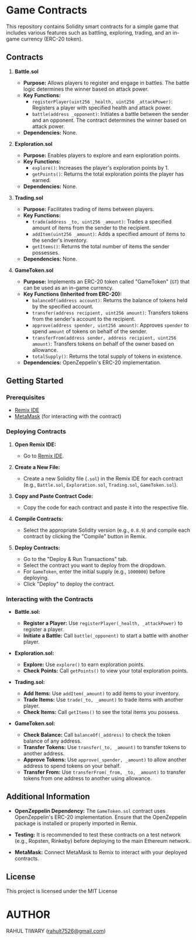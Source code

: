 # Game Contracts

This repository contains Solidity smart contracts for a simple game that includes various features such as battling, exploring, trading, and an in-game currency (ERC-20 token).

## Contracts

1. **Battle.sol**
   - **Purpose:** Allows players to register and engage in battles. The battle logic determines the winner based on attack power.
   - **Key Functions:**
     - `registerPlayer(uint256 _health, uint256 _attackPower)`: Registers a player with specified health and attack power.
     - `battle(address _opponent)`: Initiates a battle between the sender and an opponent. The contract determines the winner based on attack power.
   - **Dependencies:** None.

2. **Exploration.sol**
   - **Purpose:** Enables players to explore and earn exploration points.
   - **Key Functions:**
     - `explore()`: Increases the player's exploration points by 1.
     - `getPoints()`: Returns the total exploration points the player has earned.
   - **Dependencies:** None.

3. **Trading.sol**
   - **Purpose:** Facilitates trading of items between players.
   - **Key Functions:**
     - `trade(address _to, uint256 _amount)`: Trades a specified amount of items from the sender to the recipient.
     - `addItem(uint256 _amount)`: Adds a specified amount of items to the sender's inventory.
     - `getItems()`: Returns the total number of items the sender possesses.
   - **Dependencies:** None.

4. **GameToken.sol**
   - **Purpose:** Implements an ERC-20 token called "GameToken" (`GT`) that can be used as an in-game currency.
   - **Key Functions (Inherited from ERC-20):**
     - `balanceOf(address account)`: Returns the balance of tokens held by the specified account.
     - `transfer(address recipient, uint256 amount)`: Transfers tokens from the sender's account to the recipient.
     - `approve(address spender, uint256 amount)`: Approves `spender` to spend `amount` of tokens on behalf of the sender.
     - `transferFrom(address sender, address recipient, uint256 amount)`: Transfers tokens on behalf of the owner based on allowance.
     - `totalSupply()`: Returns the total supply of tokens in existence.
   - **Dependencies:** OpenZeppelin's ERC-20 implementation.

## Getting Started

### Prerequisites

- [Remix IDE](https://remix.ethereum.org/)
- [MetaMask](https://metamask.io/) (for interacting with the contract)

### Deploying Contracts

1. **Open Remix IDE:**
   - Go to [Remix IDE](https://remix.ethereum.org/).

2. **Create a New File:**
   - Create a new Solidity file (`.sol`) in the Remix IDE for each contract (e.g., `Battle.sol`, `Exploration.sol`, `Trading.sol`, `GameToken.sol`).

3. **Copy and Paste Contract Code:**
   - Copy the code for each contract and paste it into the respective file.

4. **Compile Contracts:**
   - Select the appropriate Solidity version (e.g., `0.8.9`) and compile each contract by clicking the "Compile" button in Remix.

5. **Deploy Contracts:**
   - Go to the "Deploy & Run Transactions" tab.
   - Select the contract you want to deploy from the dropdown.
   - For `GameToken`, enter the initial supply (e.g., `1000000`) before deploying.
   - Click "Deploy" to deploy the contract.

### Interacting with the Contracts

- **Battle.sol:**
  - **Register a Player:** Use `registerPlayer(_health, _attackPower)` to register a player.
  - **Initiate a Battle:** Call `battle(_opponent)` to start a battle with another player.

- **Exploration.sol:**
  - **Explore:** Use `explore()` to earn exploration points.
  - **Check Points:** Call `getPoints()` to view your total exploration points.

- **Trading.sol:**
  - **Add Items:** Use `addItem(_amount)` to add items to your inventory.
  - **Trade Items:** Use `trade(_to, _amount)` to trade items with another player.
  - **Check Items:** Call `getItems()` to see the total items you possess.

- **GameToken.sol:**
  - **Check Balance:** Call `balanceOf(_address)` to check the token balance of any address.
  - **Transfer Tokens:** Use `transfer(_to, _amount)` to transfer tokens to another address.
  - **Approve Tokens:** Use `approve(_spender, _amount)` to allow another address to spend tokens on your behalf.
  - **Transfer From:** Use `transferFrom(_from, _to, _amount)` to transfer tokens from one address to another using allowance.

## Additional Information

- **OpenZeppelin Dependency:** The `GameToken.sol` contract uses OpenZeppelin's ERC-20 implementation. Ensure that the OpenZeppelin package is installed or properly imported in Remix.

- **Testing:** It is recommended to test these contracts on a test network (e.g., Ropsten, Rinkeby) before deploying to the main Ethereum network.

- **MetaMask:** Connect MetaMask to Remix to interact with your deployed contracts.

## License

This project is licensed under the MIT License 
# AUTHOR
RAHUL TIWARY (rahult7526@gmail.com)
